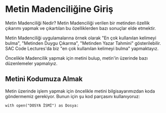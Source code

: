 # Metin Madenciliğine Giriş
Metin Madenciliği Nedir? Metin Madenciliği verilen bir metinden özellik çıkarımı yapmak ve çıkartılan bu özelliklerden bazı sonuçlar elde etmektir.

Metin Madenciliği uygulamalarına örnek olarak "En çok kullanılan kelimeyi bulma", "Metinden Duygu Çıkarma", "Metinden Yazar Tahmini" gösterilebilir. SAC Code Lectures'da biz "en çok kullanılan kelimeyi bulma" yapmaktayız. 

Öncelikle Madencilik yapmak için metini bulup, metin'in üzerinde bazı düzenlemeler yapmalıyız.

## Metini Kodumuza Almak
Metin üzerinde işlem yapmak için öncelikle metini bilgisayarımızdan koda göndermemiz gerekiyor. Bunun için şu kod parçasını kullanıyoruz:

`with open("DOSYA İSMİ") as Dosya:`

